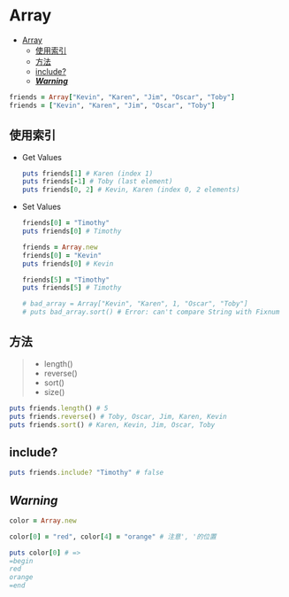 # Array

- [Array](#array)
  - [使用索引](#使用索引)
  - [方法](#方法)
  - [include?](#include)
  - [**_Warning_**](#warning)

```ruby
friends = Array["Kevin", "Karen", "Jim", "Oscar", "Toby"]
friends = ["Kevin", "Karen", "Jim", "Oscar", "Toby"]
```

## 使用索引

- Get Values

  ```ruby
  puts friends[1] # Karen (index 1)
  puts friends[-1] # Toby (last element)
  puts friends[0, 2] # Kevin, Karen (index 0, 2 elements)
  ```

- Set Values

  ```ruby
  friends[0] = "Timothy"
  puts friends[0] # Timothy

  friends = Array.new
  friends[0] = "Kevin"
  puts friends[0] # Kevin

  friends[5] = "Timothy"
  puts friends[5] # Timothy

  # bad_array = Array["Kevin", "Karen", 1, "Oscar", "Toby"]
  # puts bad_array.sort() # Error: can't compare String with Fixnum
  ```

## 方法

> - length()
> - reverse()
> - sort()
> - size()

```ruby
puts friends.length() # 5
puts friends.reverse() # Toby, Oscar, Jim, Karen, Kevin
puts friends.sort() # Karen, Kevin, Jim, Oscar, Toby
```

## include?

```ruby
puts friends.include? "Timothy" # false
```

## **_Warning_**

```ruby
color = Array.new

color[0] = "red", color[4] = "orange" # 注意', '的位置

puts color[0] # =>
=begin
red
orange
=end
```
